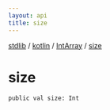 ```yaml
---
layout: api
title: size
---
```

[stdlib](../../index.md) / [kotlin](../index.md) / [IntArray](index.md) / [size](size.md)

# size

```
public val size: Int
```
